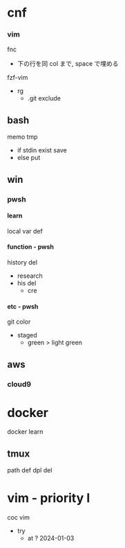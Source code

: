 
# cnf


### vim

fnc
- 下の行を同 col まで, space で埋める


fzf-vim
- rg
  - .git exclude


## bash

memo tmp 
- if   stdin exist save
- else put


## win

### pwsh

#### learn

local var def


#### function  -  pwsh

history del
- research
- his del
  - cre


#### etc  -  pwsh

git color
- staged
  - green > light green



## aws

### cloud9




# docker

docker learn


## tmux

path def dpl del



# vim  -  priority l

coc vim
- try
  - at ? 2024-01-03



